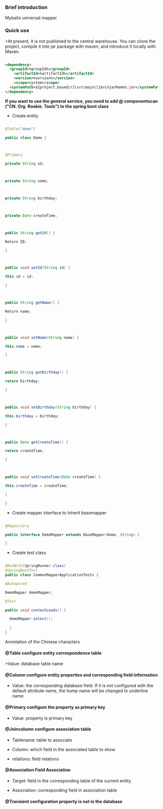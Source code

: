 ### Brief introduction



Mybatis universal mapper



### Quick use

+At present, it is not published to the central warehouse. You can clone the project, compile it into jar package with maven, and introduce it locally with Maven.

```xml

<dependency>
  <groupId>%groupId%</groupId>
    <artifactId>%artifactId%</artifactId>
    <version>%version%</version>
    <scope>system</scope>
  <systemPath>${project.basedir}\src\main\libs\%jarName%.jar</systemPath>
</dependency>

```

**If you want to use the general service, you need to add @ componentscan ("CN. Org. Rookie. Tools") to the spring boot class**



+ Create entity

```java

@Table("demo")

public class Demo {



@Primary

private String id;



private String name;



private String birthday;



private Date createTime;



public String getId() {

Return ID;

}



public void setId(String id) {

this.id = id;

}



public String getName() {

Return name;

}



public void setName(String name) {

this.name = name;

}



public String getBirthday() {

return birthday;

}



public void setBirthday(String birthday) {

this.birthday = birthday;

}



public Date getCreateTime() {

return createTime;

}



public void setCreateTime(Date createTime) {

this.createTime = createTime;

}

}


```



+ Create mapper interface to inherit basemapper

```java

@Repository

public interface DemoMapper extends BaseMapper<Demo, String> {

}

```



+ Create test class

```java

@RunWith(SpringRunner.class)
@SpringBootTest
public class CommonMapperApplicationTests {

@Autowired

DemoMapper demoMapper;

@Test

public void contextLoads() {

  demoMapper.select();
  
  }
}

```



Annotation of the Chinese characters


#### **@Table** configure entity correspondence table

+Value: database table name



#### **@Column** configure entity properties and corresponding field information

+ Value: the corresponding database field. If it is not configured with the default attribute name, the hump name will be changed to underline name


#### **@Primary** configure the property as primary key

+ Value: property is primary key



#### **@Joincolumn** configure association table

+ Tablename: table to associate

+ Column: which field in the associated table to show
+ relations: field relations

#### **@Association** Field Association

+ Target: field in the corresponding table of the current entity

+ Association: corresponding field in association table

#### **@Transient** configuration property is not in the database
